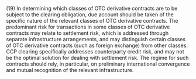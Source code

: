 (19) In determining which classes of OTC derivative contracts are to be subject to the clearing obligation, due account should be taken of the specific nature of the relevant classes of OTC derivative contracts. The predominant risk for transactions in some classes of OTC derivative contracts may relate to settlement risk, which is addressed through separate infrastructure arrangements, and may distinguish certain classes of OTC derivative contracts (such as foreign exchange) from other classes. CCP clearing specifically addresses counterparty credit risk, and may not be the optimal solution for dealing with settlement risk. The regime for such contracts should rely, in particular, on preliminary international convergence and mutual recognition of the relevant infrastructure.